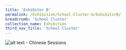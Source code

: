 ```yaml
---
title: 'Exhibitor B'
permalink: /Exhibition/School-Cluster-b/ExhibitorB/
breadcrumb: 'School Cluster'
collection_name: Exhibition
third_nav_title: 'School Cluster'
---
```

![alt text - Chinese Sessions](/images/ExhibitorChinese-template.jpg)
<div style="margin-top:auto;margin-bottom:auto;text-align:center;">
</div>

